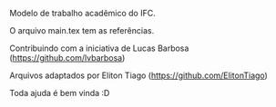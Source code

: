 Modelo de trabalho acadêmico do IFC.

O arquivo main.tex tem as referências.

Contribuindo com a iniciativa de Lucas Barbosa (https://github.com/lvbarbosa)

Arquivos adaptados por Eliton Tiago (https://github.com/ElitonTiago)

Toda ajuda é bem vinda :D
